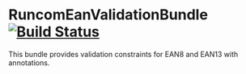 RuncomEanValidationBundle  [![Build Status](https://api.travis-ci.org/runcom/RuncomEanValidationBundle.png)](https://travis-ci.org/runcom/RuncomEanValidationBundlee)
=====================
This bundle provides validation constraints for EAN8 and EAN13 with annotations.